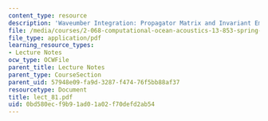 ```yaml
---
content_type: resource
description: 'Waveumber Integration: Propagator Matrix and Invariant Embedding Solution'
file: /media/courses/2-068-computational-ocean-acoustics-13-853-spring-2003/0bd580ecf9b91ad01a02f70defd2ab54_lect_81.pdf
file_type: application/pdf
learning_resource_types:
- Lecture Notes
ocw_type: OCWFile
parent_title: Lecture Notes
parent_type: CourseSection
parent_uid: 57948e09-fa9d-3287-f474-76f5bb88af37
resourcetype: Document
title: lect_81.pdf
uid: 0bd580ec-f9b9-1ad0-1a02-f70defd2ab54
---
```

